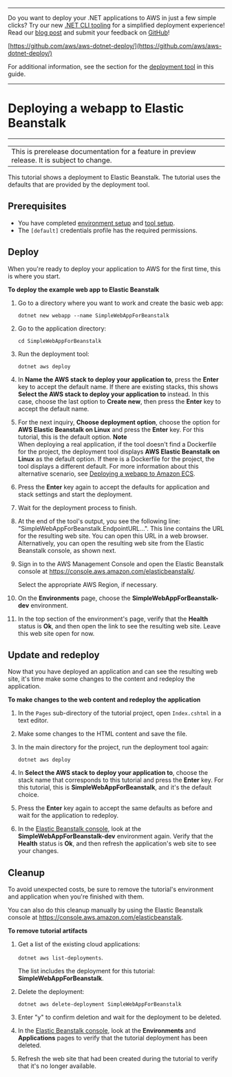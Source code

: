 --------

Do you want to deploy your \.NET applications to AWS in just a few simple clicks? Try our new [\.NET CLI tooling](https://www.nuget.org/packages/AWS.Deploy.Tools/) for a simplified deployment experience\! Read our [blog post](https://aws.amazon.com/blogs/developer/reimagining-the-aws-net-deployment-experience/) and submit your feedback on [GitHub](https://github.com/aws/aws-dotnet-deploy)\!

 [https://github.com/aws/aws-dotnet-deploy/](https://github.com/aws/aws-dotnet-deploy/)

For additional information, see the section for the [deployment tool](https://docs.aws.amazon.com/sdk-for-net/v3/developer-guide/deployment-tool.html) in this guide\.

--------

# Deploying a webapp to Elastic Beanstalk<a name="deployment-tool-deploy-beanstalk"></a>


****  

|  | 
| --- |
| This is prerelease documentation for a feature in preview release\. It is subject to change\. | 

This tutorial shows a deployment to Elastic Beanstalk\. The tutorial uses the defaults that are provided by the deployment tool\.

## Prerequisites<a name="dt-deploy-beanstalk-prereq"></a>
+ You have completed [environment setup](deployment-tool-setup-env.md) and [tool setup](deployment-tool-setup.md)\.
+ The `[default]` credentials profile has the required permissions\.

## Deploy<a name="dt-deploy-beanstalk-deploy"></a>

When you're ready to deploy your application to AWS for the first time, this is where you start\.

**To deploy the example web app to Elastic Beanstalk**

1. Go to a directory where you want to work and create the basic web app:

   `dotnet new webapp --name SimpleWebAppForBeanstalk`

1. Go to the application directory:

   `cd SimpleWebAppForBeanstalk`

1. Run the deployment tool:

   `dotnet aws deploy`

1. In **Name the AWS stack to deploy your application to**, press the **Enter** key to accept the default name\. If there are existing stacks, this shows **Select the AWS stack to deploy your application to** instead\. In this case, choose the last option to **Create new**, then press the **Enter** key to accept the default name\.

1. For the next inquiry, **Choose deployment option**, choose the option for **AWS Elastic Beanstalk on Linux** and press the **Enter** key\. For this tutorial, this is the default option\.
**Note**  
When deploying a real application, if the tool doesn't find a Dockerfile for the project, the deployment tool displays **AWS Elastic Beanstalk on Linux** as the default option\. If there is a Dockerfile for the project, the tool displays a different default\. For more information about this alternative scenario, see [Deploying a webapp to Amazon ECS](deployment-tool-deploy-ecs.md)\.

1. Press the **Enter** key again to accept the defaults for application and stack settings and start the deployment\.

1. Wait for the deployment process to finish\.

1. At the end of the tool's output, you see the following line: "SimpleWebAppForBeanstalk\.EndpointURL\.\.\."\. This line contains the URL for the resulting web site\. You can open this URL in a web browser\. Alternatively, you can open the resulting web site from the Elastic Beanstalk console, as shown next\.

1. Sign in to the AWS Management Console and open the Elastic Beanstalk console at [https://console\.aws\.amazon\.com/elasticbeanstalk/](https://console.aws.amazon.com/elasticbeanstalk/)\.

   Select the appropriate AWS Region, if necessary\.

1. On the **Environments** page, choose the **SimpleWebAppForBeanstalk\-dev** environment\.

1. In the top section of the environment's page, verify that the **Health** status is **Ok**, and then open the link to see the resulting web site\. Leave this web site open for now\.

## Update and redeploy<a name="dt-deploy-beanstalk-redeploy"></a>

Now that you have deployed an application and can see the resulting web site, it's time make some changes to the content and redeploy the application\.

**To make changes to the web content and redeploy the application**

1. In the `Pages` sub\-directory of the tutorial project, open `Index.cshtml` in a text editor\.

1. Make some changes to the HTML content and save the file\.

1. In the main directory for the project, run the deployment tool again:

   `dotnet aws deploy`

1. In **Select the AWS stack to deploy your application to**, choose the stack name that corresponds to this tutorial and press the **Enter** key\. For this tutorial, this is **SimpleWebAppForBeanstalk**, and it's the default choice\.

1. Press the **Enter** key again to accept the same defaults as before and wait for the application to redeploy\.

1. In the [Elastic Beanstalk console](https://console.aws.amazon.com/elasticbeanstalk), look at the **SimpleWebAppForBeanstalk\-dev** environment again\. Verify that the **Health** status is **Ok**, and then refresh the application's web site to see your changes\.

## Cleanup<a name="dt-deploy-beanstalk-cleanup"></a>

To avoid unexpected costs, be sure to remove the tutorial's environment and application when you're finished with them\. 

You can also do this cleanup manually by using the Elastic Beanstalk console at [https://console\.aws\.amazon\.com/elasticbeanstalk](https://console.aws.amazon.com/elasticbeanstalk)\.

**To remove tutorial artifacts**

1. Get a list of the existing cloud applications:

   `dotnet aws list-deployments`\.

   The list includes the deployment for this tutorial: **SimpleWebAppForBeanstalk**\.

1. Delete the deployment:

   `dotnet aws delete-deployment SimpleWebAppForBeanstalk`

1. Enter "y" to confirm deletion and wait for the deployment to be deleted\.

1. In the [Elastic Beanstalk console](https://console.aws.amazon.com/elasticbeanstalk), look at the **Environments** and **Applications** pages to verify that the tutorial deployment has been deleted\.

1. Refresh the web site that had been created during the tutorial to verify that it's no longer available\.
